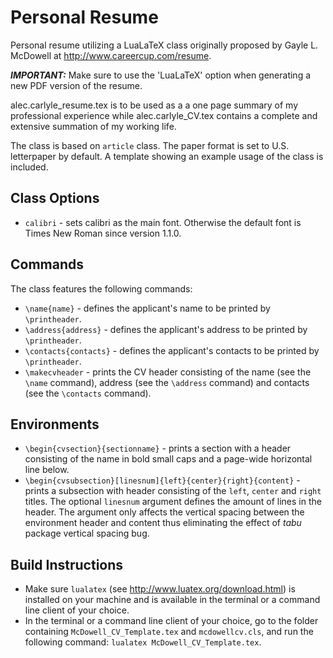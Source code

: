 # Personal Resume
Personal resume utilizing a LuaLaTeX class originally proposed by Gayle L. McDowell at 
http://www.careercup.com/resume. 

***IMPORTANT:*** Make sure to use the 'LuaLaTeX' option when generating a new PDF version of the resume.  

alec.carlyle_resume.tex is to be used as a a one page summary of my professional experience while alec.carlyle_CV.tex
contains a complete and extensive summation of my working life.  

The class is based on `article` class. The paper format is set to U.S. letterpaper by default. A template showing an example usage of the class is included.

## Class Options
 - `calibri` - sets calibri as the main font. Otherwise the default font is Times New Roman since version 1.1.0.

## Commands
The class features the following commands:
 - `\name{name}` - defines the applicant's name to be printed by `\printheader`.
 - `\address{address}` - defines the applicant's address to be printed by `\printheader`.
 - `\contacts{contacts}` - defines the applicant's contacts to be printed by `\printheader`.
 - `\makecvheader` - prints the CV header consisting of the name (see the `\name` command), address (see the `\address` command) and contacts (see the `\contacts` command).
 
## Environments
 - `\begin{cvsection}{sectionname}` - prints a section with a header consisting of the name in bold small caps and a page-wide horizontal line below.
 - `\begin{cvsubsection}[linesnum]{left}{center}{right}{content}` - prints a subsection with header consisting of the `left`, `center` and `right` titles. The optional `linesnum` argument defines the amount of lines in the header. The argument only affects the vertical spacing between the environment header and content thus eliminating the effect of *tabu* package vertical spacing bug.

## Build Instructions
- Make sure `lualatex` (see http://www.luatex.org/download.html) is installed on your machine and is available in the terminal or a command line client of your choice.
- In the terminal or a command line client of your choice, go to the folder containing `McDowell_CV_Template.tex` and `mcdowellcv.cls`, and run the following command: `lualatex McDowell_CV_Template.tex`.
